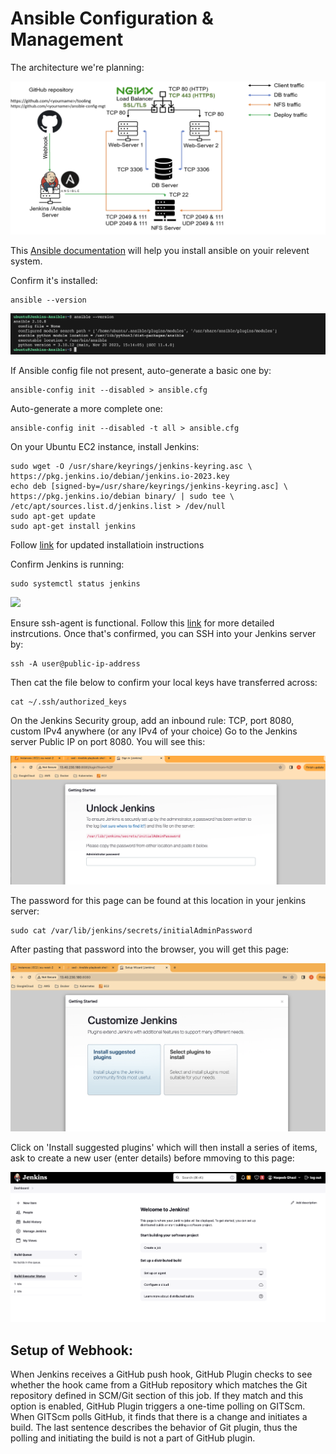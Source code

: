 # Ansible Configuration & Management

The architecture we're planning:

![Archi](https://github.com/naqeebghazi/ansible-config-mgt.darey/blob/main/images/Architecture.png?raw=true)

This [Ansible documentation](https://docs.ansible.com/ansible/latest/installation_guide/installation_distros.html#installing-distros) will help you install ansible on youir relevent system. 

Confirm it's installed:

    ansible --version

![ansibleversion](https://github.com/naqeebghazi/ansible-config-mgt.darey/blob/main/images/ansible-version.png?raw=true)

If Ansible config file not present, auto-generate a basic one by:

    ansible-config init --disabled > ansible.cfg

Auto-generate a more complete one:

    ansible-config init --disabled -t all > ansible.cfg

On your Ubuntu EC2 instance, install Jenkins:

    sudo wget -O /usr/share/keyrings/jenkins-keyring.asc \
    https://pkg.jenkins.io/debian/jenkins.io-2023.key
    echo deb [signed-by=/usr/share/keyrings/jenkins-keyring.asc] \
    https://pkg.jenkins.io/debian binary/ | sudo tee \
    /etc/apt/sources.list.d/jenkins.list > /dev/null
    sudo apt-get update
    sudo apt-get install jenkins

Follow [link][2] for updated installatioin instructions

Confirm Jenkins is running:

    sudo systemctl status jenkins

![](https://github.com/naqeebghazi/ansible-config-mgt.darey/blob/feature/1/images/systemctl.status.Jenkins.png?raw=true)

Ensure ssh-agent is functional. Follow this [link][1] for more detailed instrcutions.
Once that's confirmed, you can SSH into your Jenkins server by:

    ssh -A user@public-ip-address

Then cat the file below to confirm your local keys have transferred across:

    cat ~/.ssh/authorized_keys

[1]: https://www.linode.com/docs/guides/using-ssh-agent/
[2]: https://www.jenkins.io/doc/book/installing/linux/#debianubuntu


On the Jenkins Security group, add an inbound rule: TCP, port 8080, custom IPv4 anywhere (or any IPv4 of your choice)
Go to the Jenkins server Public IP on port 8080. You will see this:

![](https://github.com/naqeebghazi/ansible-config-mgt.darey/blob/main/images/jenkins-browser.png?raw=true)

The password for this page can be found at this location in your jenkins server:

    sudo cat /var/lib/jenkins/secrets/initialAdminPassword

After pasting that password into the browser, you will get this page:

![](https://github.com/naqeebghazi/ansible-config-mgt.darey/blob/main/images/jenkinsbrowser2.png?raw=true)

Click on 'Install suggested plugins' which will then install a series of items, ask to create a new user (enter details) before mmoving to this page:

![](https://github.com/naqeebghazi/ansible-config-mgt.darey/blob/main/images/jenkinshome.png?raw=true)

## Setup of Webhook:

When Jenkins receives a GitHub push hook, GitHub Plugin checks to see whether the hook came from a GitHub repository which matches the Git repository defined in SCM/Git section of this job. If they match and this option is enabled, GitHub Plugin triggers a one-time polling on GITScm. When GITScm polls GitHub, it finds that there is a change and initiates a build. The last sentence describes the behavior of Git plugin, thus the polling and initiating the build is not a part of GitHub plugin.


